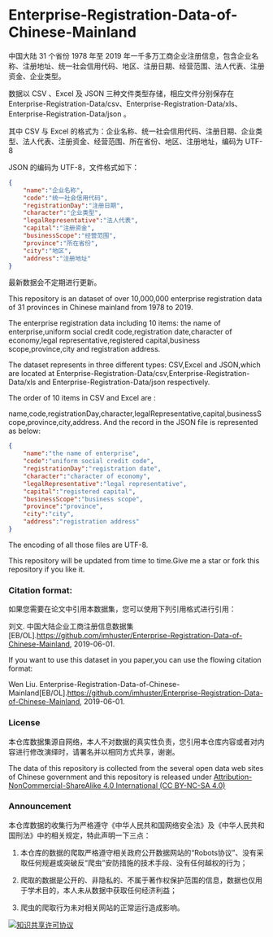 # Enterprise-Registration-Data-of-Chinese-Mainland

中国大陆 31 个省份 1978 年至 2019 年一千多万工商企业注册信息，包含企业名称、注册地址、统一社会信用代码、地区、注册日期、经营范围、法人代表、注册资金、企业类型。

数据以 CSV 、Excel 及 JSON 三种文件类型存储，相应文件分别保存在 Enterprise-Registration-Data/csv、Enterprise-Registration-Data/xls、Enterprise-Registration-Data/json 。

其中 CSV 与 Excel 的格式为：企业名称、统一社会信用代码、注册日期、企业类型、法人代表、注册资金、经营范围、所在省份、地区、注册地址，编码为 UTF-8

JSON 的编码为 UTF-8，文件格式如下：

```json
{
    "name":"企业名称",
    "code":"统一社会信用代码",
    "registrationDay":"注册日期",
    "character":"企业类型",
    "legalRepresentative":"法人代表",
    "capital":"注册资金",
    "businessScope":"经营范围",
    "province":"所在省份",
    "city":"地区",
    "address":"注册地址"
}

```
最新数据会不定期进行更新。

This repository is an dataset of over 10,000,000 enterprise registration data of 31 provinces in Chinese mainland from 1978 to 2019.

The enterprise registration data including 10 items: the name of enterprise,uniform social credit code,registration date,character of economy,legal representative,registered capital,business scope,province,city and registration address.

The dataset represents in three different types: CSV,Excel and JSON,which are located at Enterprise-Registration-Data/csv,Enterprise-Registration-Data/xls and Enterprise-Registration-Data/json respectively.

The order of 10 items in CSV and Excel are : 

name,code,registrationDay,character,legalRepresentative,capital,businessScope,province,city,address. And the record in the JSON file is represented as below:

```json
{
    "name":"the name of enterprise",
    "code":"uniform social credit code",
    "registrationDay":"registration date",
    "character":"character of economy",
    "legalRepresentative":"legal representative",
    "capital":"registered capital",
    "businessScope":"business scope",
    "province":"province",
    "city":"city",
    "address":"registration address"
}

```

The encoding of all those files are UTF-8.

This repository will be updated from time to time.Give me a star or fork this repository if you like it.

### Citation format:

如果您需要在论文中引用本数据集，您可以使用下列引用格式进行引用：

刘文. 中国大陆企业工商注册信息数据集[EB/OL].https://github.com/imhuster/Enterprise-Registration-Data-of-Chinese-Mainland, 2019-06-01.

If you want to use this dataset in you paper,you can use the flowing citation format:

Wen Liu. Enterprise-Registration-Data-of-Chinese-Mainland[EB/OL].https://github.com/imhuster/Enterprise-Registration-Data-of-Chinese-Mainland, 2019-06-01.


### License

本仓库数据集源自网络，本人不对数据的真实性负责，您引用本仓库内容或者对内容进行修改演绎时，请署名并以相同方式共享，谢谢。

The data of this repository is collected from the several open data web sites of Chinese government and this repository is released under [Attribution-NonCommercial-ShareAlike 4.0 International (CC BY-NC-SA 4.0)](https://creativecommons.org/licenses/by-nc-sa/4.0/)

### Announcement

本仓库数据的收集行为严格遵守《中华人民共和国网络安全法》及《中华人民共和国刑法》中的相关规定，特此声明一下三点：

1. 本仓库的数据的爬取严格遵守相关政府公开数据网站的“Robots协议”、没有采取任何规避或突破反“爬虫”安防措施的技术手段、没有任何越权的行为；

2. 爬取的数据是公开的、非隐私的、不属于著作权保护范围的信息，数据也仅用于学术目的，本人未从数据中获取任何经济利益；

3. 爬虫的爬取行为未对相关网站的正常运行造成影响。

   

<a rel="license" href="http://creativecommons.org/licenses/by-nc-sa/4.0/"><img alt="知识共享许可协议" style="border-width:0" src="https://i.creativecommons.org/l/by-nc-sa/4.0/88x31.png" /></a>

